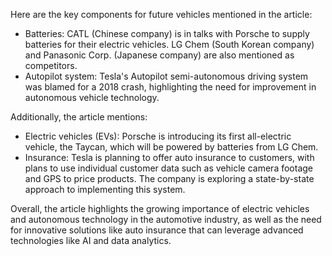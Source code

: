 Here are the key components for future vehicles mentioned in the article:

* Batteries: CATL (Chinese company) is in talks with Porsche to supply batteries for their electric vehicles. LG Chem (South Korean company) and Panasonic Corp. (Japanese company) are also mentioned as competitors.
* Autopilot system: Tesla's Autopilot semi-autonomous driving system was blamed for a 2018 crash, highlighting the need for improvement in autonomous vehicle technology.

Additionally, the article mentions:

* Electric vehicles (EVs): Porsche is introducing its first all-electric vehicle, the Taycan, which will be powered by batteries from LG Chem.
* Insurance: Tesla is planning to offer auto insurance to customers, with plans to use individual customer data such as vehicle camera footage and GPS to price products. The company is exploring a state-by-state approach to implementing this system.

Overall, the article highlights the growing importance of electric vehicles and autonomous technology in the automotive industry, as well as the need for innovative solutions like auto insurance that can leverage advanced technologies like AI and data analytics.